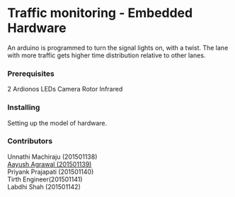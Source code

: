 # Traffic monitoring - Embedded Hardware

An arduino is programmed to turn the signal lights on, with a twist. The lane with more traffic gets higher time distribution relative to other lanes.  

### Prerequisites

2 Ardionos
LEDs
Camera
Rotor
Infrared

### Installing

Setting up the model of hardware.  


### Contributors
Unnathi Machiraju (201501138)<br/>
[Aayush Agrawal (201501139)](https://github.com/aayushagrawal135)<br/>
Priyank Prajapati (201501140)<br/>
Tirth Engineer(201501141)<br/>
Labdhi Shah (201501142)<br/>
